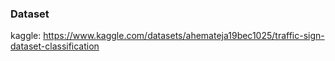 ### Dataset
kaggle: https://www.kaggle.com/datasets/ahemateja19bec1025/traffic-sign-dataset-classification
